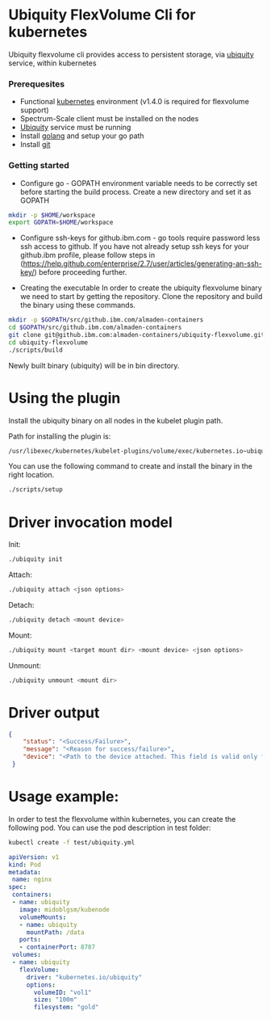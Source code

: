 # Ubiquity FlexVolume Cli for kubernetes

Ubiquity flexvolume cli provides access to persistent storage, via [ubiquity](https://github.ibm.com/almaden-containers/ubiquity) service, within kubernetes

### Prerequesites
* Functional [kubernetes]() environment (v1.4.0 is required for flexvolume support)
* Spectrum-Scale client must be installed on the nodes
* [Ubiquity](https://github.ibm.com/almaden-containers/ubiquity) service must be running
* Install [golang](https://golang.org/) and setup your go path
* Install [git](https://git-scm.com/book/en/v2/Getting-Started-Installing-Git)

### Getting started
* Configure go - GOPATH environment variable needs to be correctly set before starting the build process. Create a new directory and set it as GOPATH 
```bash
mkdir -p $HOME/workspace
export GOPATH=$HOME/workspace
```
* Configure ssh-keys for github.ibm.com - go tools require password less ssh access to github. If you have not already setup ssh keys for your github.ibm profile, please follow steps in 
(https://help.github.com/enterprise/2.7/user/articles/generating-an-ssh-key/) before proceeding further. 

* Creating the executable
In order to create the ubiquity flexvolume binary we need to start by getting the repository.
Clone the repository and build the binary using these commands.

```bash
mkdir -p $GOPATH/src/github.ibm.com/almaden-containers
cd $GOPATH/src/github.ibm.com/almaden-containers
git clone git@github.ibm.com:almaden-containers/ubiquity-flexvolume.git
cd ubiquity-flexvolume
./scripts/build
```
 Newly built binary (ubiquity) will be in bin directory. 

# Using the plugin
Install the ubiquity binary on all nodes in the kubelet plugin path.

Path for installing the plugin is:
```bash
/usr/libexec/kubernetes/kubelet-plugins/volume/exec/kubernetes.io~ubiquity/ubiquity
```

You can use the following command to create and install the binary in the right location.

```bash
./scripts/setup
```

# Driver invocation model
Init:
```bash
./ubiquity init
```
Attach:
```bash
./ubiquity attach <json options>
```
Detach:
```bash
./ubiquity detach <mount device>
```
Mount:
```bash
./ubiquity mount <target mount dir> <mount device> <json options>
```
Unmount:
```bash
./ubiquity unmount <mount dir>
```


# Driver output
```json
{
    "status": "<Success/Failure>",
    "message": "<Reason for success/failure>",
    "device": "<Path to the device attached. This field is valid only for attach calls>"
 }
 ```

# Usage example:
In order to test the flexvolume within kubernetes, you can create the following pod. You can use the pod description in test folder:
```bash
kubectl create -f test/ubiquity.yml
```

 ```yaml
apiVersion: v1
kind: Pod
metadata:
  name: nginx
spec:
  containers:
  - name: ubiquity
    image: midoblgsm/kubenode
    volumeMounts:
    - name: ubiquity
      mountPath: /data
    ports:
    - containerPort: 8787
  volumes:
  - name: ubiquity
    flexVolume:
      driver: "kubernetes.io/ubiquity"
      options:
        volumeID: "vol1"
        size: "100m"
        filesystem: "gold"
 ```
